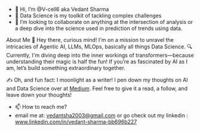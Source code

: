 - 👋 Hi, I’m @V-cell6 aka Vedant Sharma
- 👀 Data Science is my toolkit of tackling complex challenges
- 💞️ I’m looking to collaborate on anything at the intersection of analysis or a deep dive into the science used in prediction of trends using data.

About Me
👋 Hey there, curious mind! I'm on a mission to unravel the intricacies of Agentic AI, LLMs, MLOps, basically all things Data Science. 
🔍 Currently, I'm diving deep into the inner workings of transformers—because understanding their magic is half the fun! If you’re as fascinated by AI as I am, let’s build something extraordinary together.

✍️ Oh, and fun fact: I moonlight as a writer! I pen down my thoughts on AI and Data Science over at [Medium](https://medium.com/@vedant6). Feel free to give it a read, a follow, and leave down your thoughts!

- 📫 How to reach me?
-  email me at: vedantsha2003@gmail.com or go check out my linkedin : www.linkedin.com/in/vedant-sharma-bb696b227
<!---
V-cell6/V-cell6 is a ✨ special ✨ repository because its `README.md` (this file) appears on your GitHub profile.
You can click the Preview link to take a look at your changes.
--->
